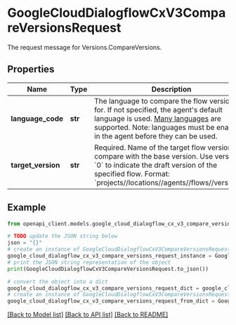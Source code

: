 # GoogleCloudDialogflowCxV3CompareVersionsRequest

The request message for Versions.CompareVersions.

## Properties

Name | Type | Description | Notes
------------ | ------------- | ------------- | -------------
**language_code** | **str** | The language to compare the flow versions for. If not specified, the agent&#39;s default language is used. [Many languages](https://cloud.google.com/dialogflow/docs/reference/language) are supported. Note: languages must be enabled in the agent before they can be used. | [optional] 
**target_version** | **str** | Required. Name of the target flow version to compare with the base version. Use version ID &#x60;0&#x60; to indicate the draft version of the specified flow. Format: &#x60;projects//locations//agents//flows//versions/&#x60;. | [optional] 

## Example

```python
from openapi_client.models.google_cloud_dialogflow_cx_v3_compare_versions_request import GoogleCloudDialogflowCxV3CompareVersionsRequest

# TODO update the JSON string below
json = "{}"
# create an instance of GoogleCloudDialogflowCxV3CompareVersionsRequest from a JSON string
google_cloud_dialogflow_cx_v3_compare_versions_request_instance = GoogleCloudDialogflowCxV3CompareVersionsRequest.from_json(json)
# print the JSON string representation of the object
print(GoogleCloudDialogflowCxV3CompareVersionsRequest.to_json())

# convert the object into a dict
google_cloud_dialogflow_cx_v3_compare_versions_request_dict = google_cloud_dialogflow_cx_v3_compare_versions_request_instance.to_dict()
# create an instance of GoogleCloudDialogflowCxV3CompareVersionsRequest from a dict
google_cloud_dialogflow_cx_v3_compare_versions_request_from_dict = GoogleCloudDialogflowCxV3CompareVersionsRequest.from_dict(google_cloud_dialogflow_cx_v3_compare_versions_request_dict)
```
[[Back to Model list]](../README.md#documentation-for-models) [[Back to API list]](../README.md#documentation-for-api-endpoints) [[Back to README]](../README.md)



